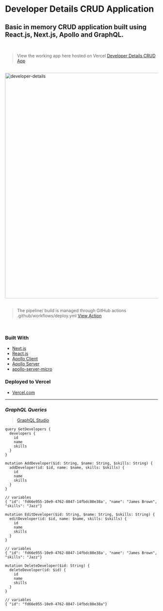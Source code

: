 # Developer Details CRUD Application

## Basic in memory CRUD application built using React.js, Next.js, Apollo and GraphQL.

<br />

> View the working app here hosted on Vercel [Developer Details CRUD App](https://nextjs-crud-application.vercel.app/)

<br />

<img width="740" alt="developer-details" src="https://user-images.githubusercontent.com/1738659/146037052-2a602b31-7bee-4233-bc91-17219ac67b69.png">
<br />
<br />

> The pipeline/ build is managed through GitHub actions .github/workflows/deploy.yml [View Action](https://github.com/joeburton/nextjs-crud-application/blob/minor-refactor/.github/workflows/deploy.yml)

<br />

### Built With

- [Next.js](https://nextjs.org)
- [React.js](https://reactjs.org)
- [Apollo Client](https://www.apollographql.com/docs/react)
- [Apollo Server](https://www.apollographql.com/docs/apollo-server)
- [apollo-server-micro](https://github.com/apollographql/apollo-server/tree/main/packages/apollo-server-micro)

### Deployed to Vercel

- [Vercel.com](https://vercel.com)

---

### **_GraphQL Queries_**

> [GraphQL Studio](https://studio.apollographql.com/sandbox/explorer)

```
query GetDevelopers {
  developers {
    id
    name
    skills
  }
}
```

```
mutation AddDeveloper($id: String, $name: String, $skills: String) {
  addDeveloper(id: $id, name: $name, skills: $skills) {
    id
    name
    skills
  }
}

// variables
{ "id": 'fd66e955-10e9-4762-8847-14fbdc80e38a', "name": "James Brown", "skills": "Jazz"}
```

```
mutation EditDeveloper($id: String, $name: String, $skills: String) {
  editDeveloper(id: $id, name: $name, skills: $skills) {
    id
    name
    skills
  }
}

// variables
{ "id": 'fd66e955-10e9-4762-8847-14fbdc80e38a', "name": "James Brown", "skills": "Jazz"}
```

```
mutation DeleteDeveloper($id: String) {
  deleteDeveloper(id: $id) {
    id
    name
    skills
  }
}

// variables
{ "id": "fd66e955-10e9-4762-8847-14fbdc80e38a"}
```

